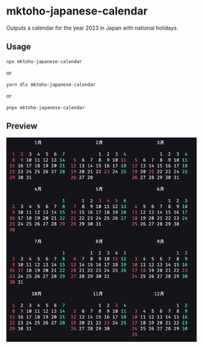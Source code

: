 # mktoho-japanese-calendar

Outputs a calendar for the year 2023 in Japan with national holidays.

## Usage

```
npx mktoho-japanese-calendar
```
or
```
yarn dlx mktoho-japanese-calendar
```
or
```
pnpx mktoho-japanese-calendar
```

## Preview
![2023 Caledar of Japan](/assets/preview.png)
